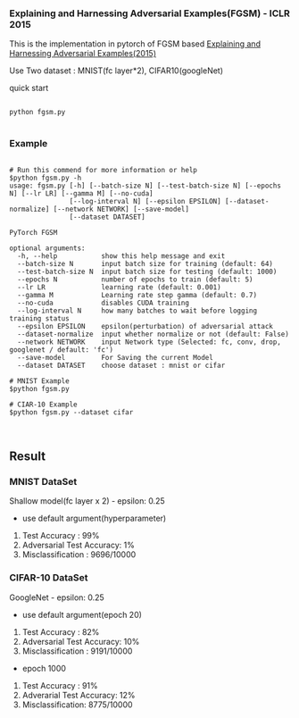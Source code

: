### Explaining and Harnessing Adversarial Examples(FGSM) - ICLR 2015
 
This is the implementation in pytorch of FGSM based [Explaining and Harnessing Adversarial Examples(2015)](https://arxiv.org/abs/1412.6572)

Use Two dataset : MNIST(fc layer*2), CIFAR10(googleNet)

quick start
<pre>
<code>
python fgsm.py
</code>
</pre>

### Example
<pre>
<code>
# Run this commend for more information or help
$python fgsm.py -h
usage: fgsm.py [-h] [--batch-size N] [--test-batch-size N] [--epochs N] [--lr LR] [--gamma M] [--no-cuda]
               [--log-interval N] [--epsilon EPSILON] [--dataset-normalize] [--network NETWORK] [--save-model]
               [--dataset DATASET]

PyTorch FGSM

optional arguments:
  -h, --help           show this help message and exit
  --batch-size N       input batch size for training (default: 64)
  --test-batch-size N  input batch size for testing (default: 1000)
  --epochs N           number of epochs to train (default: 5)
  --lr LR              learning rate (default: 0.001)
  --gamma M            Learning rate step gamma (default: 0.7)
  --no-cuda            disables CUDA training
  --log-interval N     how many batches to wait before logging training status
  --epsilon EPSILON    epsilon(perturbation) of adversarial attack
  --dataset-normalize  input whether normalize or not (default: False)
  --network NETWORK    input Network type (Selected: fc, conv, drop, googlenet / default: 'fc')
  --save-model         For Saving the current Model
  --dataset DATASET    choose dataset : mnist or cifar

# MNIST Example
$python fgsm.py

# CIAR-10 Example
$python fgsm.py --dataset cifar

</code>
</pre>

## Result
### MNIST DataSet
Shallow model(fc layer x 2) - epsilon: 0.25
- use default argument(hyperparameter) 
1. Test Accuracy : 99%
2. Adversarial Test Accuracy: 1%
3. Misclassification : 9696/10000

### CIFAR-10 DataSet
GoogleNet - epsilon: 0.25
- use default argument(epoch 20)
1. Test Accuracy : 82%
2. Adversarial Test Accuracy: 10%
3. Misclassification : 9191/10000

- epoch 1000
1. Test Accuracy : 91%
2. Adverarial Test Accuracy: 12%
3. Misclassification: 8775/10000
